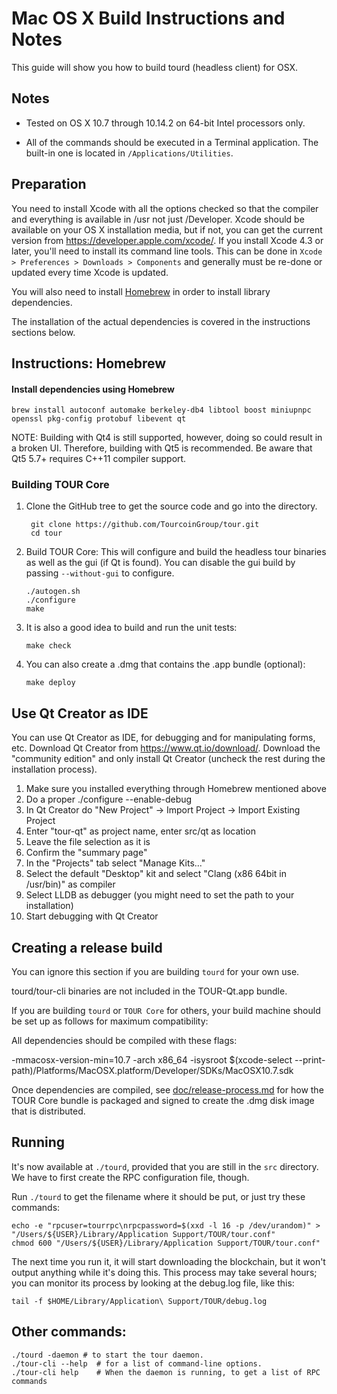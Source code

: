Mac OS X Build Instructions and Notes
====================================
This guide will show you how to build tourd (headless client) for OSX.

Notes
-----

* Tested on OS X 10.7 through 10.14.2 on 64-bit Intel processors only.

* All of the commands should be executed in a Terminal application. The
built-in one is located in `/Applications/Utilities`.

Preparation
-----------

You need to install Xcode with all the options checked so that the compiler
and everything is available in /usr not just /Developer. Xcode should be
available on your OS X installation media, but if not, you can get the
current version from https://developer.apple.com/xcode/. If you install
Xcode 4.3 or later, you'll need to install its command line tools. This can
be done in `Xcode > Preferences > Downloads > Components` and generally must
be re-done or updated every time Xcode is updated.

You will also need to install [Homebrew](http://brew.sh) in order to install library
dependencies.

The installation of the actual dependencies is covered in the instructions
sections below.

Instructions: Homebrew
----------------------

#### Install dependencies using Homebrew

    brew install autoconf automake berkeley-db4 libtool boost miniupnpc openssl pkg-config protobuf libevent qt

NOTE: Building with Qt4 is still supported, however, doing so could result in a broken UI. Therefore, building with Qt5 is recommended. Be aware that Qt5 5.7+ requires C++11 compiler support.

### Building TOUR Core

1. Clone the GitHub tree to get the source code and go into the directory.

        git clone https://github.com/TourcoinGroup/tour.git
        cd tour

2.  Build TOUR Core:
    This will configure and build the headless tour binaries as well as the gui (if Qt is found).
    You can disable the gui build by passing `--without-gui` to configure.

        ./autogen.sh
        ./configure
        make

3.  It is also a good idea to build and run the unit tests:

        make check

4.  You can also create a .dmg that contains the .app bundle (optional):

        make deploy

Use Qt Creator as IDE
------------------------
You can use Qt Creator as IDE, for debugging and for manipulating forms, etc.
Download Qt Creator from https://www.qt.io/download/. Download the "community edition" and only install Qt Creator (uncheck the rest during the installation process).

1. Make sure you installed everything through Homebrew mentioned above
2. Do a proper ./configure --enable-debug
3. In Qt Creator do "New Project" -> Import Project -> Import Existing Project
4. Enter "tour-qt" as project name, enter src/qt as location
5. Leave the file selection as it is
6. Confirm the "summary page"
7. In the "Projects" tab select "Manage Kits..."
8. Select the default "Desktop" kit and select "Clang (x86 64bit in /usr/bin)" as compiler
9. Select LLDB as debugger (you might need to set the path to your installation)
10. Start debugging with Qt Creator

Creating a release build
------------------------
You can ignore this section if you are building `tourd` for your own use.

tourd/tour-cli binaries are not included in the TOUR-Qt.app bundle.

If you are building `tourd` or `TOUR Core` for others, your build machine should be set up
as follows for maximum compatibility:

All dependencies should be compiled with these flags:

 -mmacosx-version-min=10.7
 -arch x86_64
 -isysroot $(xcode-select --print-path)/Platforms/MacOSX.platform/Developer/SDKs/MacOSX10.7.sdk

Once dependencies are compiled, see [doc/release-process.md](release-process.md) for how the TOUR Core
bundle is packaged and signed to create the .dmg disk image that is distributed.

Running
-------

It's now available at `./tourd`, provided that you are still in the `src`
directory. We have to first create the RPC configuration file, though.

Run `./tourd` to get the filename where it should be put, or just try these
commands:

    echo -e "rpcuser=tourrpc\nrpcpassword=$(xxd -l 16 -p /dev/urandom)" > "/Users/${USER}/Library/Application Support/TOUR/tour.conf"
    chmod 600 "/Users/${USER}/Library/Application Support/TOUR/tour.conf"

The next time you run it, it will start downloading the blockchain, but it won't
output anything while it's doing this. This process may take several hours;
you can monitor its process by looking at the debug.log file, like this:

    tail -f $HOME/Library/Application\ Support/TOUR/debug.log

Other commands:
-------

    ./tourd -daemon # to start the tour daemon.
    ./tour-cli --help  # for a list of command-line options.
    ./tour-cli help    # When the daemon is running, to get a list of RPC commands
